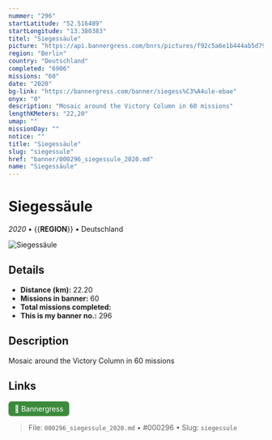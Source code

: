 ```yaml
---
nummer: "296"
startLatitude: "52.516489"
startLongitude: "13.380383"
titel: "Siegessäule"
picture: "https://api.bannergress.com/bnrs/pictures/f92c5a6e1b444ab5d79787359c52a2bc"
region: "Berlin"
country: "Deutschland"
completed: "6906"
missions: "60"
date: "2020"
bg-link: "https://bannergress.com/banner/siegess%C3%A4ule-ebae"
onyx: "0"
description: "Mosaic around the Victory Column in 60 missions"
lengthKMeters: "22,20"
umap: ""
missionDay: ""
notice: ""
title: "Siegessäule"
slug: "siegessule"
href: "banner/000296_siegessule_2020.md"
name: "Siegessäule"
---
```

# Siegessäule

*2020* • {{__REGION__}} • Deutschland

![Siegessäule](https://api.bannergress.com/bnrs/pictures/f92c5a6e1b444ab5d79787359c52a2bc)



## Details
- **Distance (km):** 22.20
- **Missions in banner:** 60
- **Total missions completed:** 
- **This is my banner no.:** 296



## Description
Mosaic around the Victory Column in 60 missions



## Links
<a href="https://bannergress.com/banner/siegess%C3%A4ule-ebae" target="_blank" style="display:inline-block;margin-right:8px;padding:6px 12px;background:#3c8b3c;color:#fff;text-decoration:none;border-radius:6px;">🔗 Bannergress</a>



> File: `000296_siegessule_2020.md` • #000296 • Slug: `siegessule`

